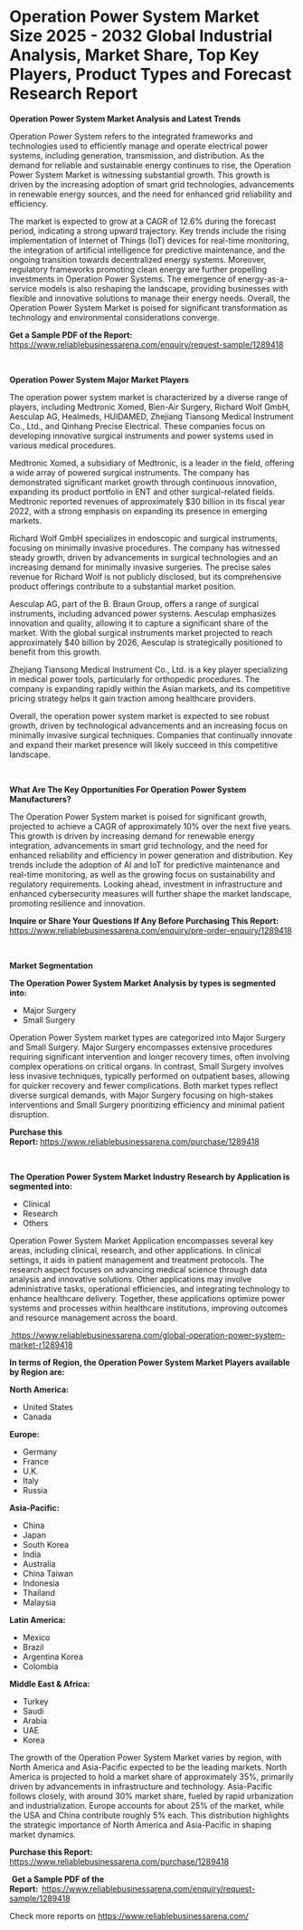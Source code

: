 <p><h1>Operation Power System Market Size 2025 - 2032 Global Industrial Analysis, Market Share, Top Key Players, Product Types and Forecast Research Report</h1></p><p><strong>Operation Power System Market Analysis and Latest Trends</strong></p>
<p><p>Operation Power System refers to the integrated frameworks and technologies used to efficiently manage and operate electrical power systems, including generation, transmission, and distribution. As the demand for reliable and sustainable energy continues to rise, the Operation Power System Market is witnessing substantial growth. This growth is driven by the increasing adoption of smart grid technologies, advancements in renewable energy sources, and the need for enhanced grid reliability and efficiency.</p><p>The market is expected to grow at a CAGR of 12.6% during the forecast period, indicating a strong upward trajectory. Key trends include the rising implementation of Internet of Things (IoT) devices for real-time monitoring, the integration of artificial intelligence for predictive maintenance, and the ongoing transition towards decentralized energy systems. Moreover, regulatory frameworks promoting clean energy are further propelling investments in Operation Power Systems. The emergence of energy-as-a-service models is also reshaping the landscape, providing businesses with flexible and innovative solutions to manage their energy needs. Overall, the Operation Power System Market is poised for significant transformation as technology and environmental considerations converge.</p></p>
<p><strong>Get a Sample PDF of the Report:&nbsp;</strong> <a href="https://www.reliablebusinessarena.com/enquiry/request-sample/1289418?utm_campaign=3062&utm_medium=2&utm_source=Github&utm_content=ia&utm_term=29032025&utm_id=operation-power-system">https://www.reliablebusinessarena.com/enquiry/request-sample/1289418</a></p>
<p>&nbsp;</p>
<p><strong>Operation Power System Major Market Players</strong></p>
<p><p>The operation power system market is characterized by a diverse range of players, including Medtronic Xomed, Bien-Air Surgery, Richard Wolf GmbH, Aesculap AG, Healmeds, HUIDAMED, Zhejiang Tiansong Medical Instrument Co., Ltd., and Qinhang Precise Electrical. These companies focus on developing innovative surgical instruments and power systems used in various medical procedures.</p><p>Medtronic Xomed, a subsidiary of Medtronic, is a leader in the field, offering a wide array of powered surgical instruments. The company has demonstrated significant market growth through continuous innovation, expanding its product portfolio in ENT and other surgical-related fields. Medtronic reported revenues of approximately $30 billion in its fiscal year 2022, with a strong emphasis on expanding its presence in emerging markets.</p><p>Richard Wolf GmbH specializes in endoscopic and surgical instruments, focusing on minimally invasive procedures. The company has witnessed steady growth, driven by advancements in surgical technologies and an increasing demand for minimally invasive surgeries. The precise sales revenue for Richard Wolf is not publicly disclosed, but its comprehensive product offerings contribute to a substantial market position.</p><p>Aesculap AG, part of the B. Braun Group, offers a range of surgical instruments, including advanced power systems. Aesculap emphasizes innovation and quality, allowing it to capture a significant share of the market. With the global surgical instruments market projected to reach approximately $40 billion by 2026, Aesculap is strategically positioned to benefit from this growth.</p><p>Zhejiang Tiansong Medical Instrument Co., Ltd. is a key player specializing in medical power tools, particularly for orthopedic procedures. The company is expanding rapidly within the Asian markets, and its competitive pricing strategy helps it gain traction among healthcare providers.</p><p>Overall, the operation power system market is expected to see robust growth, driven by technological advancements and an increasing focus on minimally invasive surgical techniques. Companies that continually innovate and expand their market presence will likely succeed in this competitive landscape.</p></p>
<p>&nbsp;</p>
<p><strong>What Are The Key Opportunities For Operation Power System Manufacturers?</strong></p>
<p><p>The Operation Power System market is poised for significant growth, projected to achieve a CAGR of approximately 10% over the next five years. This growth is driven by increasing demand for renewable energy integration, advancements in smart grid technology, and the need for enhanced reliability and efficiency in power generation and distribution. Key trends include the adoption of AI and IoT for predictive maintenance and real-time monitoring, as well as the growing focus on sustainability and regulatory requirements. Looking ahead, investment in infrastructure and enhanced cybersecurity measures will further shape the market landscape, promoting resilience and innovation.</p></p>
<p><strong>Inquire or Share Your Questions If Any Before Purchasing This Report:</strong> <a href="https://www.reliablebusinessarena.com/enquiry/pre-order-enquiry/1289418?utm_campaign=3062&utm_medium=2&utm_source=Github&utm_content=ia&utm_term=29032025&utm_id=operation-power-system">https://www.reliablebusinessarena.com/enquiry/pre-order-enquiry/1289418</a></p>
<p>&nbsp;</p>
<p><strong>Market Segmentation</strong></p>
<p><strong>The Operation Power System Market Analysis by types is segmented into:</strong></p>
<p><ul><li>Major Surgery</li><li>Small Surgery</li></ul></p>
<p><p>Operation Power System market types are categorized into Major Surgery and Small Surgery. Major Surgery encompasses extensive procedures requiring significant intervention and longer recovery times, often involving complex operations on critical organs. In contrast, Small Surgery involves less invasive techniques, typically performed on outpatient bases, allowing for quicker recovery and fewer complications. Both market types reflect diverse surgical demands, with Major Surgery focusing on high-stakes interventions and Small Surgery prioritizing efficiency and minimal patient disruption.</p></p>
<p><strong>Purchase this Report:&nbsp;</strong><a href="https://www.reliablebusinessarena.com/purchase/1289418?utm_campaign=3062&utm_medium=2&utm_source=Github&utm_content=ia&utm_term=29032025&utm_id=operation-power-system">https://www.reliablebusinessarena.com/purchase/1289418</a></p>
<p>&nbsp;</p>
<p><strong>The Operation Power System Market Industry Research by Application is segmented into:</strong></p>
<p><ul><li>Clinical</li><li>Research</li><li>Others</li></ul></p>
<p><p>Operation Power System Market Application encompasses several key areas, including clinical, research, and other applications. In clinical settings, it aids in patient management and treatment protocols. The research aspect focuses on advancing medical science through data analysis and innovative solutions. Other applications may involve administrative tasks, operational efficiencies, and integrating technology to enhance healthcare delivery. Together, these applications optimize power systems and processes within healthcare institutions, improving outcomes and resource management across the board.</p></p>
<p><a href="https://www.reliablebusinessarena.com/global-operation-power-system-market-r1289418?utm_campaign=3062&utm_medium=2&utm_source=Github&utm_content=ia&utm_term=29032025&utm_id=operation-power-system">&nbsp;https://www.reliablebusinessarena.com/global-operation-power-system-market-r1289418</a></p>
<p><strong>In terms of Region, the Operation Power System Market Players available by Region are:</strong></p>
<p>
    <p> <strong> North America: </strong>
        <ul>
            <li>United States</li>
            <li>Canada</li>
        </ul>
        </p> 
    <p> <strong> Europe: </strong>
        <ul>
            <li>Germany</li>
            <li>France</li>
            <li>U.K.</li>
            <li>Italy</li>
            <li>Russia</li>
        </ul>
        </p> 
    <p> <strong> Asia-Pacific: </strong>
        <ul>
            <li>China</li>
            <li>Japan</li>
            <li>South Korea</li>
            <li>India</li>
            <li>Australia</li>
            <li>China Taiwan</li>
            <li>Indonesia</li>
            <li>Thailand</li>
            <li>Malaysia</li>
        </ul>
        </p> 
    <p> <strong> Latin America: </strong>
        <ul>
            <li>Mexico</li>
            <li>Brazil</li>
            <li>Argentina Korea</li>
            <li>Colombia</li>
        </ul>
        </p> 
    <p> <strong> Middle East & Africa: </strong>
        <ul>
            <li>Turkey</li>
            <li>Saudi</li>
            <li>Arabia</li>
            <li>UAE</li>
            <li>Korea</li>
        </ul>
    </p>
    </p>
<p><p>The growth of the Operation Power System Market varies by region, with North America and Asia-Pacific expected to be the leading markets. North America is projected to hold a market share of approximately 35%, primarily driven by advancements in infrastructure and technology. Asia-Pacific follows closely, with around 30% market share, fueled by rapid urbanization and industrialization. Europe accounts for about 25% of the market, while the USA and China contribute roughly 5% each. This distribution highlights the strategic importance of North America and Asia-Pacific in shaping market dynamics.</p></p>
<p><strong>Purchase this Report: </strong><a href="https://www.reliablebusinessarena.com/purchase/1289418?utm_campaign=3062&utm_medium=2&utm_source=Github&utm_content=ia&utm_term=29032025&utm_id=operation-power-system">https://www.reliablebusinessarena.com/purchase/1289418</a></p>
<p>&nbsp;<strong>Get a Sample PDF of the Report:&nbsp;&nbsp;</strong><a href="https://www.reliablebusinessarena.com/enquiry/request-sample/1289418?utm_campaign=3062&utm_medium=2&utm_source=Github&utm_content=ia&utm_term=29032025&utm_id=operation-power-system">https://www.reliablebusinessarena.com/enquiry/request-sample/1289418</a></p>
<p><strong></strong></p>
<p>Check more reports on <a href="https://www.reliablebusinessarena.com/?utm_campaign=3062&utm_medium=2&utm_source=Github&utm_content=ia&utm_term=29032025&utm_id=operation-power-system">https://www.reliablebusinessarena.com/</a></p>